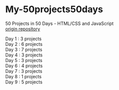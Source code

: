 # My-50projects50days
50 Projects in 50 Days - HTML/CSS and JavaScript  
[origin repository](https://github.com/bradtraversy/50projects50days)

Day 1 : 3 projects   
Day 2 : 6 projects   
Day 3 : 7 projects   
Day 4 : 3 projects   
Day 5 : 3 projects   
Day 6 : 4 projects   
Day 7 : 3 projects   
Day 8 : 1 projects   
Day 9 : 5 projects   
